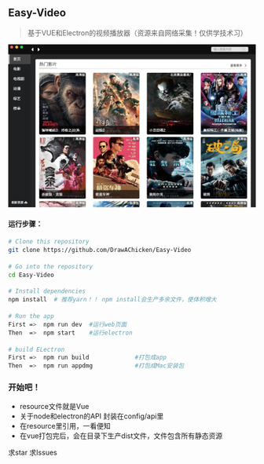 ## Easy-Video
> 基于VUE和Electron的视频播放器（资源来自网络采集！仅供学技术习）

![主页](page.png)

#### 运行步骤：
```sh
# Clone this repository
git clone https://github.com/DrawAChicken/Easy-Video

# Go into the repository
cd Easy-Video

# Install dependencies
npm install  # 推荐yarn！！ npm install会生产多余文件，使体积增大

# Run the app
First =>  npm run dev  #运行web页面
Then  =>  npm start    #运行electron

# build ELectron
First =>  npm run build             #打包成app
Then  =>  npm run appdmg            #打包成Mac安装包
```
### 开始吧！
- resource文件就是Vue
- 关于node和electron的API 封装在config/api里
- 在resource里引用，一看便知
- 在vue打包完后，会在目录下生产dist文件，文件包含所有静态资源

求star 求Issues